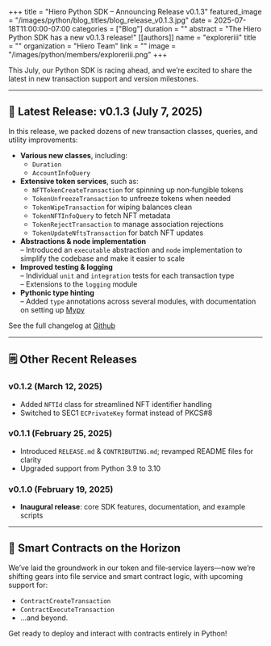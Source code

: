 +++
title = "Hiero Python SDK – Announcing Release v0.1.3"
featured_image = "/images/python/blog_titles/blog_release_v0.1.3.jpg"
date = 2025-07-18T11:00:00-07:00
categories = ["Blog"]
duration = ""
abstract = "The Hiero Python SDK has a new v0.1.3 release!"
[[authors]]
name = "exploreriii"
title = ""
organization = "Hiero Team"
link = ""
image = "/images/python/members/exploreriii.png"
+++

This July, our Python SDK is racing ahead, and we’re excited to share the latest in new transaction support and version milestones. 

---

## 🚀 Latest Release: v0.1.3 (July 7, 2025)

In this release, we packed dozens of new transaction classes, queries, and utility improvements:

- **Various new classes**, including:
  - `Duration`
  - `AccountInfoQuery`
- **Extensive token services**, such as:
  - `NFTTokenCreateTransaction` for spinning up non‑fungible tokens
  - `TokenUnfreezeTransaction` to unfreeze tokens when needed
  - `TokenWipeTransaction` for wiping balances clean
  - `TokenNFTInfoQuery` to fetch NFT metadata
  - `TokenRejectTransaction` to manage association rejections
  - `TokenUpdateNftsTransaction` for batch NFT updates
- **Abstractions & node implementation**  
  – Introduced an `executable` abstraction and `node` implementation to simplify the codebase and make it easier to scale  
- **Improved testing & logging**  
  – Individual `unit` and `integration` tests for each transaction type  
  – Extensions to the `logging` module  
- **Pythonic type hinting**  
  – Added `type` annotations across several modules, with documentation on setting up [Mypy](https://mypy.readthedocs.io)

See the full changelog at [Github](https://raw.githubusercontent.com/hiero-ledger/hiero-sdk-python/main/CHANGELOG.md)

---

## 🗒️ Other Recent Releases

### v0.1.2 (March 12, 2025)
- Added `NFTId` class for streamlined NFT identifier handling  
- Switched to SEC1 `ECPrivateKey` format instead of PKCS#8  

### v0.1.1 (February 25, 2025)
- Introduced `RELEASE.md` & `CONTRIBUTING.md`; revamped README files for clarity  
- Upgraded support from Python 3.9 to 3.10  

### v0.1.0 (February 19, 2025)
- **Inaugural release**: core SDK features, documentation, and example scripts  

---

## 🔭 Smart Contracts on the Horizon

We’ve laid the groundwork in our token and file‑service layers—now we’re shifting gears into file service and smart contract logic, with upcoming support for:

- `ContractCreateTransaction`
- `ContractExecuteTransaction`
- …and beyond.

Get ready to deploy and interact with contracts entirely in Python!  

